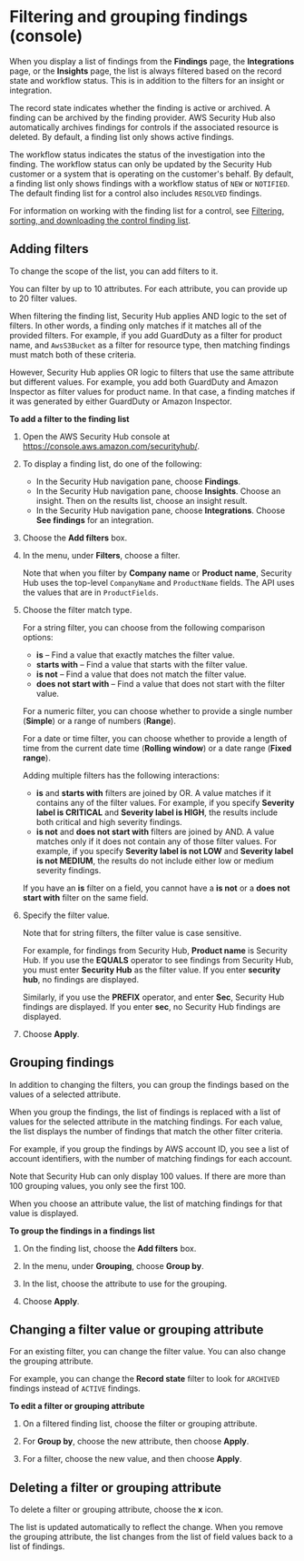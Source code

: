# Filtering and grouping findings \(console\)<a name="findings-filtering-grouping"></a>

When you display a list of findings from the **Findings** page, the **Integrations** page, or the **Insights** page, the list is always filtered based on the record state and workflow status\. This is in addition to the filters for an insight or integration\.

The record state indicates whether the finding is active or archived\. A finding can be archived by the finding provider\. AWS Security Hub also automatically archives findings for controls if the associated resource is deleted\. By default, a finding list only shows active findings\.

The workflow status indicates the status of the investigation into the finding\. The workflow status can only be updated by the Security Hub customer or a system that is operating on the customer's behalf\. By default, a finding list only shows findings with a workflow status of `NEW` or `NOTIFIED`\. The default finding list for a control also includes `RESOLVED` findings\.

For information on working with the finding list for a control, see [Filtering, sorting, and downloading the control finding list](control-finding-list.md)\.

## Adding filters<a name="finding-list-filters"></a>

To change the scope of the list, you can add filters to it\.

You can filter by up to 10 attributes\. For each attribute, you can provide up to 20 filter values\.

When filtering the finding list, Security Hub applies AND logic to the set of filters\. In other words, a finding only matches if it matches all of the provided filters\. For example, if you add GuardDuty as a filter for product name, and `AwsS3Bucket` as a filter for resource type, then matching findings must match both of these criteria\.

However, Security Hub applies OR logic to filters that use the same attribute but different values\. For example, you add both GuardDuty and Amazon Inspector as filter values for product name\. In that case, a finding matches if it was generated by either GuardDuty or Amazon Inspector\.

**To add a filter to the finding list**

1. Open the AWS Security Hub console at [https://console\.aws\.amazon\.com/securityhub/](https://console.aws.amazon.com/securityhub/)\.

1. To display a finding list, do one of the following:
   + In the Security Hub navigation pane, choose **Findings**\.
   + In the Security Hub navigation pane, choose **Insights**\. Choose an insight\. Then on the results list, choose an insight result\.
   + In the Security Hub navigation pane, choose **Integrations**\. Choose **See findings** for an integration\.

1. Choose the **Add filters** box\.

1. In the menu, under **Filters**, choose a filter\.

   Note that when you filter by **Company name** or **Product name**, Security Hub uses the top\-level `CompanyName` and `ProductName` fields\. The API uses the values that are in `ProductFields`\.

1. Choose the filter match type\.

   For a string filter, you can choose from the following comparison options:
   + **is** – Find a value that exactly matches the filter value\.
   + **starts with** – Find a value that starts with the filter value\.
   + **is not** – Find a value that does not match the filter value\.
   + **does not start with** – Find a value that does not start with the filter value\.

   For a numeric filter, you can choose whether to provide a single number \(**Simple**\) or a range of numbers \(**Range**\)\.

   For a date or time filter, you can choose whether to provide a length of time from the current date time \(**Rolling window**\) or a date range \(**Fixed range**\)\.

   Adding multiple filters has the following interactions:
   + **is** and **starts with** filters are joined by OR\. A value matches if it contains any of the filter values\. For example, if you specify **Severity label is CRITICAL** and **Severity label is HIGH**, the results include both critical and high severity findings\.
   + **is not** and **does not start with** filters are joined by AND\. A value matches only if it does not contain any of those filter values\. For example, if you specify **Severity label is not LOW** and **Severity label is not MEDIUM**, the results do not include either low or medium severity findings\.

   If you have an **is** filter on a field, you cannot have a **is not** or a **does not start with** filter on the same field\.

1. Specify the filter value\.

   Note that for string filters, the filter value is case sensitive\.

   For example, for findings from Security Hub, **Product name** is Security Hub\. If you use the **EQUALS** operator to see findings from Security Hub, you must enter **Security Hub** as the filter value\. If you enter **security hub**, no findings are displayed\.

   Similarly, if you use the **PREFIX** operator, and enter **Sec**, Security Hub findings are displayed\. If you enter **sec**, no Security Hub findings are displayed\.

1. Choose **Apply**\.

## Grouping findings<a name="finding-list-grouping"></a>

In addition to changing the filters, you can group the findings based on the values of a selected attribute\.

When you group the findings, the list of findings is replaced with a list of values for the selected attribute in the matching findings\. For each value, the list displays the number of findings that match the other filter criteria\.

For example, if you group the findings by AWS account ID, you see a list of account identifiers, with the number of matching findings for each account\.

Note that Security Hub can only display 100 values\. If there are more than 100 grouping values, you only see the first 100\.

When you choose an attribute value, the list of matching findings for that value is displayed\.

**To group the findings in a findings list**

1. On the finding list, choose the **Add filters** box\.

1. In the menu, under **Grouping**, choose **Group by**\.

1. In the list, choose the attribute to use for the grouping\.

1. Choose **Apply**\.

## Changing a filter value or grouping attribute<a name="finding-list-change-filter-value"></a>

For an existing filter, you can change the filter value\. You can also change the grouping attribute\.

For example, you can change the **Record state** filter to look for `ARCHIVED` findings instead of `ACTIVE` findings\.

**To edit a filter or grouping attribute**

1. On a filtered finding list, choose the filter or grouping attribute\.

1. For **Group by**, choose the new attribute, then choose **Apply**\.

1. For a filter, choose the new value, and then choose **Apply**\.

## Deleting a filter or grouping attribute<a name="finding-list-delete-filter"></a>

To delete a filter or grouping attribute, choose the **x** icon\.

The list is updated automatically to reflect the change\. When you remove the grouping attribute, the list changes from the list of field values back to a list of findings\.